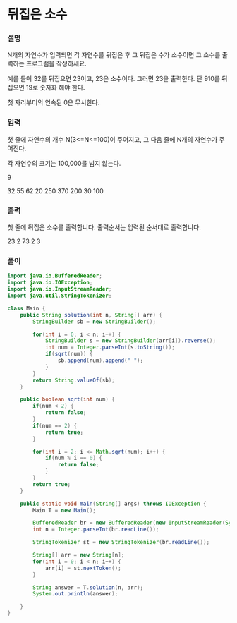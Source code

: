 # 뒤집은 소수

### 설명
N개의 자연수가 입력되면 각 자연수를 뒤집은 후 그 뒤집은 수가 소수이면 그 소수를 출력하는 프로그램을 작성하세요.

예를 들어 32를 뒤집으면 23이고, 23은 소수이다. 그러면 23을 출력한다. 단 910를 뒤집으면 19로 숫자화 해야 한다.

첫 자리부터의 연속된 0은 무시한다.

### 입력
첫 줄에 자연수의 개수 N(3<=N<=100)이 주어지고, 그 다음 줄에 N개의 자연수가 주어진다.

각 자연수의 크기는 100,000를 넘지 않는다.
<p>9</p>
<p>32 55 62 20 250 370 200 30 100</p>

### 출력
첫 줄에 뒤집은 소수를 출력합니다. 출력순서는 입력된 순서대로 출력합니다.
<p>23 2 73 2 3</p>

### 풀이
```java
import java.io.BufferedReader;
import java.io.IOException;
import java.io.InputStreamReader;
import java.util.StringTokenizer;

class Main {
    public String solution(int n, String[] arr) {
        StringBuilder sb = new StringBuilder();

        for(int i = 0; i < n; i++) {
            StringBuilder s = new StringBuilder(arr[i]).reverse();
            int num = Integer.parseInt(s.toString());
            if(sqrt(num)) {
                sb.append(num).append(" ");
            }
        }
        return String.valueOf(sb);
    }

    public boolean sqrt(int num) {
        if(num < 2) {
            return false;
        }
        if(num == 2) {
            return true;
        }

        for(int i = 2; i <= Math.sqrt(num); i++) {
            if(num % i == 0) {
                return false;
            }
        }
        return true;
    }

    public static void main(String[] args) throws IOException {
        Main T = new Main();

        BufferedReader br = new BufferedReader(new InputStreamReader(System.in));
        int n = Integer.parseInt(br.readLine());

        StringTokenizer st = new StringTokenizer(br.readLine());

        String[] arr = new String[n];
        for(int i = 0; i < n; i++) {
            arr[i] = st.nextToken();
        }

        String answer = T.solution(n, arr);
        System.out.println(answer);

    }
}
```